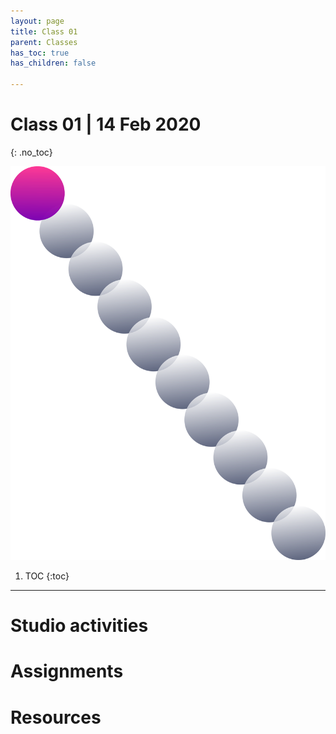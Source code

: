 ```yaml
---
layout: page
title: Class 01
parent: Classes
has_toc: true
has_children: false

---
```



# Class 01 | 14 Feb 2020
{: .no_toc}

![](/assets/c01.svg)


1. TOC
{:toc}

---

# Studio activities

# Assignments

# Resources
